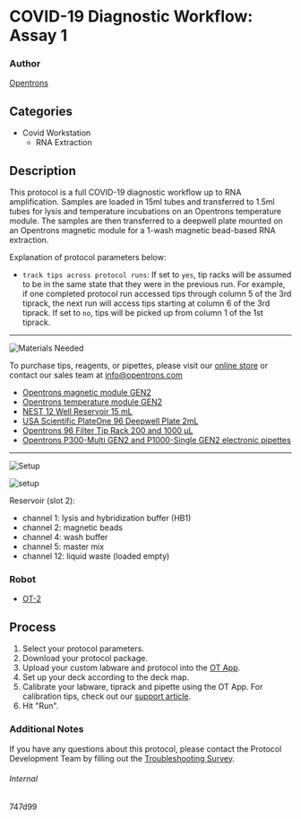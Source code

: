 # COVID-19 Diagnostic Workflow: Assay 1

### Author
[Opentrons](https://opentrons.com/)



## Categories
* Covid Workstation
    * RNA Extraction

## Description
This protocol is a full COVID-19 diagnostic workflow up to RNA amplification. Samples are loaded in 15ml tubes and transferred to 1.5ml tubes for lysis and temperature incubations on an Opentrons temperature module. The samples are then transferred to a deepwell plate mounted on an Opentrons magnetic module for a 1-wash magnetic bead-based RNA extraction.

Explanation of protocol parameters below:
* `track tips across protocol runs`: If set to `yes`, tip racks will be assumed to be in the same state that they were in the previous run. For example, if one completed protocol run accessed tips through column 5 of the 3rd tiprack, the next run will access tips starting at column 6 of the 3rd tiprack. If set to `no`, tips will be picked up from column 1 of the 1st tiprack.

---

![Materials Needed](https://s3.amazonaws.com/opentrons-protocol-library-website/custom-README-images/001-General+Headings/materials.png)  

To purchase tips, reagents, or pipettes, please visit our [online store](https://shop.opentrons.com/) or contact our sales team at [info@opentrons.com](mailto:info@opentrons.com)

* [Opentrons magnetic module GEN2](https://shop.opentrons.com/collections/hardware-modules/products/magdeck)
* [Opentrons temperature module GEN2](https://shop.opentrons.com/collections/hardware-modules/products/tempdeck)
* [NEST 12 Well Reservoir 15 mL](https://labware.opentrons.com/nest_12_reservoir_15ml)
* [USA Scientific PlateOne 96 Deepwell Plate 2mL](https://www.usascientific.com/plateone-96-deep-well-2ml/p/PlateOne-96-Deep-Well-2mL)
* [Opentrons 96 Filter Tip Rack 200 and 1000 µL](https://shop.opentrons.com/collections/opentrons-tips/products/opentrons-200ul-filter-tips)
* [Opentrons P300-Multi GEN2 and P1000-Single GEN2 electronic pipettes](https://shop.opentrons.com/collections/ot-2-pipettes)

---
![Setup](https://s3.amazonaws.com/opentrons-protocol-library-website/custom-README-images/001-General+Headings/Setup.png)  

![setup](https://opentrons-protocol-library-website.s3.amazonaws.com/custom-README-images/747d99/setup.png)  

Reservoir (slot 2):
* channel 1: lysis and hybridization buffer (HB1)
* channel 2: magnetic beads
* channel 4: wash buffer
* channel 5: master mix
* channel 12: liquid waste (loaded empty)

### Robot
* [OT-2](https://opentrons.com/ot-2)

## Process
1. Select your protocol parameters.
2. Download your protocol package.
3. Upload your custom labware and protocol into the [OT App](https://opentrons.com/ot-app).
4. Set up your deck according to the deck map.
5. Calibrate your labware, tiprack and pipette using the OT App. For calibration tips, check out our [support article](https://support.opentrons.com/ot-2/getting-started-software-setup/deck-calibration).
6. Hit "Run".

### Additional Notes
If you have any questions about this protocol, please contact the Protocol Development Team by filling out the [Troubleshooting Survey](https://protocol-troubleshooting.paperform.co/).

###### Internal
747d99
